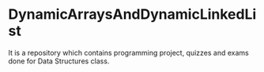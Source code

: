 # DynamicArraysAndDynamicLinkedList
It is a repository which contains programming project, quizzes and exams done for Data Structures class.
